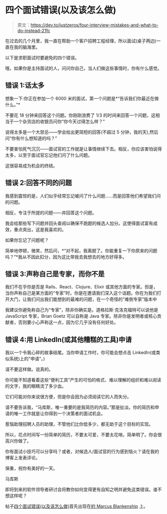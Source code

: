 # 四个面试错误(以及该怎么做)

> 原文：<https://dev.to/justzeros/four-interview-mistakes-and-what-to-do-instead-21fc>

在过去的几个月里，我一直在帮助一个客户招聘工程经理，所以面试(桌子两边)一直在我的脑海里。

以下是求职面试时要避免的四个错误。

哦，如果你是主持面试的人，问问你自己，当人们做这些事情时，你有什么感觉。

## 错误 1:话太多

想象一下:你正在参加一个 6000 米的面试，第一个问题是*“告诉我们你最近在做什么。”*

不要花 18 分钟来回答这个问题。你刚刚浪费了 1/3 的时间来回答一个问题，这相当于一个杂货店的收银员问你“你今天过得怎么样？”

说得太多是一个大禁忌——学会给出更简短的回答(不超过 5 分钟，我的天),然后问“你有什么想知道的吗？”

不要害怕死气沉沉——面试官的工作就是让事情继续下去。相反，你应该害怕说得太多，以至于面试官忘记他们问了什么问题。

这很容易成为机会的终结。

## 错误 2:回答不同的问题

我感到震惊的是，人们似乎经常忘记被问了什么问题……而是回答他们希望我们问的问题。

相反，专注于所提的问题——并回答这个问题。

我会给那些写下问题并回头查阅以确保不跑题的候选人加分。这使得面试富有成效，重点突出，这是我喜欢的。

如果你忘记了问题呢？

简单地停顿，微笑，然后问，*“对不起，我离题了。你能重复一下你原来的问题吗？”*我从不因此扣分，因为这比带我去我想去的地方好得多。

## 错误 3:声称自己是专家，而你不是

我们不在乎你是否是 Rails、React、Clojure、Elixir 或其他方面的专家。但是，当你声称自己是某方面的“专家”时，你是在邀请我们深入这个话题。你在为我们打开大门，让我们问出我们能想到的最难的问题，在一个奇怪的“难倒专家”版本中

我建议你避免称自己为“专家”，除非你确实是。道格拉斯·克洛克福特可以说他是 JavaScript 专家，Brian Goetz 可以自称是 Java 专家。除非你是发明者或核心贡献者，否则要小心声称这一点，因为它几乎没有任何好处。

## 错误 4:用 LinkedIn(或其他糟糕的工具)申请

我以一个令我心碎的故事结尾。当你申请工作时，你可能会想点击 LinkedIn(或类似系统)上的“申请”。)

请不要这样做。说真的。

你可能不知道看着这些“便利工具”产生的可怕的格式、难以理解的组织和难以阅读的文字，我的眼睛流了多少血。

它们可能对你来说很方便，但是你会因为必须阅读它的人而失分。

请不要告诉我，“马库斯，唯一重要的是我简历的内容。”那是扯淡。你的简历和申请的唯一工作就是让你得到一个决策者的面试机会。

惹恼助理招聘人员的助理，不管他们比你低多少，都无助于这个目标的实现。

所以，花点时间写一份简单的简历，不要太可爱，不要太花哨，简单明了。你会很高兴你做了。

你有面试小技巧可以分享吗？或者，对候选人/面试官的行为感到恼火？请在我的博客上发表评论。

保重，祝你有美好的一天。

马库斯

即将到来的软件领导者研讨会将教你如何变得更有自知之明并避免这类错误。谁不想这样呢？

帖子[四个面试错误(以及该怎么做)](https://marcusblankenship.com/four-interview-mistakes-and-what-to-do-instead/)首先出现在[的 Marcus Blankenship](https://marcusblankenship.com) 上。